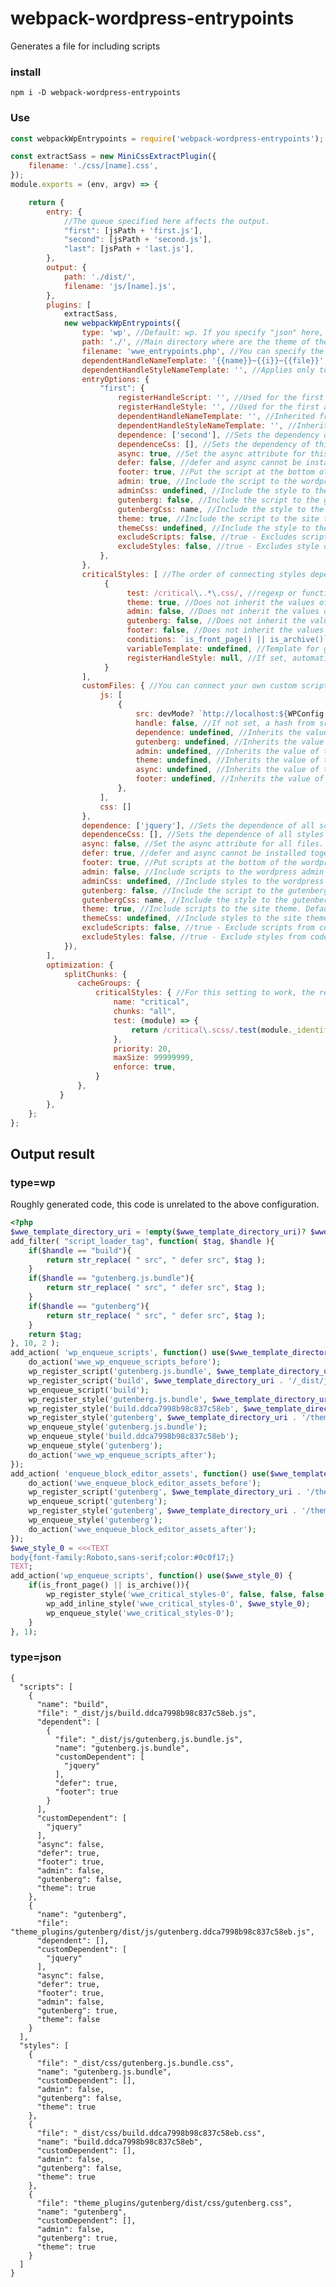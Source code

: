 
# webpack-wordpress-entrypoints
Generates a file for including scripts

### install
`npm i -D webpack-wordpress-entrypoints`

### Use
```js
const webpackWpEntrypoints = require('webpack-wordpress-entrypoints');

const extractSass = new MiniCssExtractPlugin({
    filename: './css/[name].css',
});
module.exports = (env, argv) => {

    return {
        entry: {
            //The queue specified here affects the output.
            "first": [jsPath + 'first.js'],
            "second": [jsPath + 'second.js'],
            "last": [jsPath + 'last.js'],
        },
        output: {
            path: './dist/',
            filename: 'js/[name].js',
        },
        plugins: [
            extractSass,
            new webpackWpEntrypoints({
                type: 'wp', //Default: wp. If you specify "json" here, the output will be in json format
                path: './', //Main directory where are the theme of the site. Default: './';
                filename: 'wwe_entrypoints.php', //You can specify the path to save the file. The file will be saved in the directory: path + filename. Default: wwe_entrypoints.php
                dependentHandleNameTemplate: '{{name}}~{{i}}~{{file}}', //Applies only to dependent scripts. {{name}} - handle name. {{file}} - file name. {{i}} - the number of scenarios of current entry points
                dependentHandleStyleNameTemplate: '', //Applies only to dependent scripts and styles. Inherited from dependentHandleNameTemplate, if it is empty. {{name}} - handle name. {{file}} - file name. {{i}} - the number of scenarios of current entry points
                entryOptions: {
                    "first": {
                        registerHandleScript: '', //Used for the first argument to the wp_register_script function.
                        registerHandleStyle: '', //Used for the first argument to the wp_register_style function.
                        dependentHandleNameTemplate: '', //Inherited from the main setting.
                        dependentHandleStyleNameTemplate: '', //Inherited from the main setting.
                        dependence: ['second'], //Sets the dependency of this script on another
                        dependenceCss: [], //Sets the dependency of this style on another
                        async: true, //Set the async attribute for this file only.
                        defer: false, //defer and async cannot be installed together, only async will be used
                        footer: true, //Put the script at the bottom of the wordpress site. If set to null, it will only register the script, but not enable it.
                        admin: true, //Include the script to the wordpress admin panel. If set to null, it will only register the script, but not enable it.
                        adminCss: undefined, //Include the style to the wordpress admin panel. If set to null, it will only register the script, but not enable it. Default: same as admin
                        gutenberg: false, //Include the script to the gutenberg editor. If set to null, it will only register the script, but not enable it.
                        gutenbergCss: name, //Include the style to the gutenberg editor. If set to null, it will only register the script, but not enable it. Default: same as gutenberg
                        theme: true, //Include the script to the site theme. If set to null, it will only register the script, but not enable it.
                        themeCss: undefined, //Include the style to the site theme. If set to null, it will only register the script, but not enable it. Default: same as theme
                        excludeScripts: false, //true - Excludes script output. Inherits the value of the main option.
                        excludeStyles: false, //true - Excludes style output. Inherits the value of the main option.
                    },
                },
                criticalStyles: [ //The order of connecting styles depends on the order in which you specify the objects.
                     {
                          test: /critical\..*\.css/, //regexp or function, false - skip. The function receives 3 arguments: fileName, content, info - object with information about the file (only since webpack version >= 5).
                          theme: true, //Does not inherit the values of the main options.
                          admin: false, //Does not inherit the values of the main options.
                          gutenberg: false, //Does not inherit the values of the main options.
                          footer: false, //Does not inherit the values of the main options. Works with theme only.
                          conditions: `is_front_page() || is_archive()`, //wordpress functions are inserted into the "if ({{conditions}})" check condition
                          variableTemplate: undefined, //Template for generating output of styles: {{styles}} - inserts a variable with styles.
                          registerHandleStyle: null, //If set, automatic inclusion on the page will be skipped.
                     }
                ],
                customFiles: { //You can connect your own custom scripts.
                    js: [
                        {
                            src: devMode? `http://localhost:${WPConfig.proxy.port}/browser-sync/browser-sync-client.js` : false, //In this example, we have a condition that is triggered only during development modes. If you specify false, then the script will not be included.
                            handle: false, //If not set, a hash from src will be generated.
                            dependence: undefined, //Inherits the value of the main option. 
                            gutenberg: undefined, //Inherits the value of the main option.
                            admin: undefined, //Inherits the value of the main option.
                            theme: undefined, //Inherits the value of the main option.
                            async: undefined, //Inherits the value of the main option.
                            footer: undefined, //Inherits the value of the main option.
                        },
                    ],
                    css: []
                },
                dependence: ['jquery'], //Sets the dependence of all scripts on the specified. Default: [].
                dependenceCss: [], //Sets the dependence of all styles on the specified. Default: [].
                async: false, //Set the async attribute for all files. Default: false.
                defer: true, //defer and async cannot be installed together, only async will be used. Default: true.
                footer: true, //Put scripts at the bottom of the wordpress site. Default: true.
                admin: false, //Include scripts to the wordpress admin panel. Default: false.
                adminCss: undefined, //Include styles to the wordpress admin panel. Default: same as admin
                gutenberg: false, //Include the script to the gutenberg editor
                gutenbergCss: name, //Include the style to the gutenberg editor. Default: same as gutenberg
                theme: true, //Include scripts to the site theme. Default: true.
                themeCss: undefined, //Include styles to the site theme. Default: same as theme
                excludeScripts: false, //true - Exclude scripts from code generation.
                excludeStyles: false, //true - Exclude styles from code generation.
            }),
        ],
        optimization: {
            splitChunks: {
               cacheGroups: {
                   criticalStyles: { //For this setting to work, the required styles are required to be included as js modules. For example index.js -> import './src/css/some.critical.scss';
                       name: "critical",
                       chunks: "all",
                       test: (module) => {
                           return /critical\.scss/.test(module._identifier);
                       },
                       priority: 20,
                       maxSize: 99999999,
                       enforce: true,
                   }
               },
           }
        },
    };
};
```

## Output result
### type=wp
Roughly generated code, this code is unrelated to the above configuration.

```php
<?php
$wwe_template_directory_uri = !empty($wwe_template_directory_uri)? $wwe_template_directory_uri : get_template_directory_uri();
add_filter( "script_loader_tag", function( $tag, $handle ){
    if($handle == "build"){
        return str_replace( " src", " defer src", $tag );
    }
    if($handle == "gutenberg.js.bundle"){
        return str_replace( " src", " defer src", $tag );
    }
    if($handle == "gutenberg"){
        return str_replace( " src", " defer src", $tag );
    }
    return $tag;
}, 10, 2 );
add_action( 'wp_enqueue_scripts', function() use($wwe_template_directory_uri){
    do_action('wwe_wp_enqueue_scripts_before');
    wp_register_script('gutenberg.js.bundle', $wwe_template_directory_uri . '/_dist/js/gutenberg.js.bundle.js', array('jquery'), undefined, true );
    wp_register_script('build', $wwe_template_directory_uri . '/_dist/js/build.ddca7998b98c837c58eb.js', array('gutenberg.js.bundle','jquery'), undefined, true );
    wp_enqueue_script('build');
    wp_register_style('gutenberg.js.bundle', $wwe_template_directory_uri . '/_dist/css/gutenberg.js.bundle.css', array(), undefined );
    wp_register_style('build.ddca7998b98c837c58eb', $wwe_template_directory_uri . '/_dist/css/build.ddca7998b98c837c58eb.css', array(), undefined );
    wp_register_style('gutenberg', $wwe_template_directory_uri . '/theme_plugins/gutenberg/dist/css/gutenberg.css', array(), undefined );
    wp_enqueue_style('gutenberg.js.bundle');
    wp_enqueue_style('build.ddca7998b98c837c58eb');
    wp_enqueue_style('gutenberg');
    do_action('wwe_wp_enqueue_scripts_after');
});
add_action( 'enqueue_block_editor_assets', function() use($wwe_template_directory_uri){
    do_action('wwe_enqueue_block_editor_assets_before');
    wp_register_script('gutenberg', $wwe_template_directory_uri . '/theme_plugins/gutenberg/dist/js/gutenberg.ddca7998b98c837c58eb.js', array('jquery'), undefined, true );
    wp_enqueue_script('gutenberg');
    wp_register_style('gutenberg', $wwe_template_directory_uri . '/theme_plugins/gutenberg/dist/css/gutenberg.css', array(), undefined );
    wp_enqueue_style('gutenberg');
    do_action('wwe_enqueue_block_editor_assets_after');
});
$wwe_style_0 = <<<TEXT
body{font-family:Roboto,sans-serif;color:#0c0f17;}
TEXT;
add_action('wp_enqueue_scripts', function() use($wwe_style_0) {
    if(is_front_page() || is_archive()){
        wp_register_style('wwe_critical_styles-0', false, false, false, true);
        wp_add_inline_style('wwe_critical_styles-0', $wwe_style_0);
        wp_enqueue_style('wwe_critical_styles-0');
    }
}, 1);
```



### type=json
    {
      "scripts": [
        {
          "name": "build",
          "file": "_dist/js/build.ddca7998b98c837c58eb.js",
          "dependent": [
            {
              "file": "_dist/js/gutenberg.js.bundle.js",
              "name": "gutenberg.js.bundle",
              "customDependent": [
                "jquery"
              ],
              "defer": true,
              "footer": true
            }
          ],
          "customDependent": [
            "jquery"
          ],
          "async": false,
          "defer": true,
          "footer": true,
          "admin": false,
          "gutenberg": false,
          "theme": true
        },
        {
          "name": "gutenberg",
          "file": "theme_plugins/gutenberg/dist/js/gutenberg.ddca7998b98c837c58eb.js",
          "dependent": [],
          "customDependent": [
            "jquery"
          ],
          "async": false,
          "defer": true,
          "footer": true,
          "admin": false,
          "gutenberg": true,
          "theme": false
        }
      ],
      "styles": [
        {
          "file": "_dist/css/gutenberg.js.bundle.css",
          "name": "gutenberg.js.bundle",
          "customDependent": [],
          "admin": false,
          "gutenberg": false,
          "theme": true
        },
        {
          "file": "_dist/css/build.ddca7998b98c837c58eb.css",
          "name": "build.ddca7998b98c837c58eb",
          "customDependent": [],
          "admin": false,
          "gutenberg": false,
          "theme": true
        },
        {
          "file": "theme_plugins/gutenberg/dist/css/gutenberg.css",
          "name": "gutenberg",
          "customDependent": [],
          "admin": false,
          "gutenberg": true,
          "theme": true
        }
      ]
    }